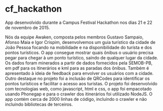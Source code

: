 # cf_hackathon

App desenvolvido durante a Campus Festival Hackathon nos dias 21 e 22 de novembro de 2015.

Nós da equipe Awaken, composta pelos membros Gustavo Sampaio, Afonso Maia e Igor Crispim, desenvolvemos um guia turístico da cidade de João Pessoa focando na mobilidade e na disponibilidade do turísta e dos pontos turísticos. O app consegue mostrar quais ônibus o usuário precisa pegar para chegar à um ponto turístico, saíndo de qualquer lugar da cidade. Os dados foram minerados a partir de dados fornecidos pela SEMOB-PB, em pdf para os itinerários e kml para as paradas dos ônibus. Também é apresentado à ideia de feedback para envolver os usuários com a cidade. Outro destaque no projeto foi a inclusão de QRCodes para identificar os pontos turísticos e facilitar o acesso aos turistas. O projeto foi desenvolvido com tecnologias web, como javascript, html e css, o app foi empacotado usando Phonegap e para o crawler dos itinerários foi utilizado NodeJS. O app contém cerca de 2000 linhas de código, incluíndo o crawler e não incluíndo bibliotecas de terceiros.
